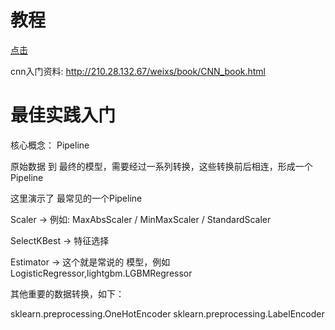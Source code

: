 # 教程
[点击](https://www.jiuzhang.com/tutorial/ai-camp/500)

cnn入门资料:   http://210.28.132.67/weixs/book/CNN_book.html 
# 最佳实践入门

核心概念： Pipeline

原始数据 到 最终的模型，需要经过一系列转换，这些转换前后相连，形成一个Pipeline 

这里演示了 最常见的一个Pipeline

Scaler -> 例如:  MaxAbsScaler / MinMaxScaler / StandardScaler  

SelectKBest -> 特征选择 

Estimator -> 这个就是常说的 模型，例如LogisticRegressor,lightgbm.LGBMRegressor

其他重要的数据转换，如下： 

sklearn.preprocessing.OneHotEncoder
sklearn.preprocessing.LabelEncoder
